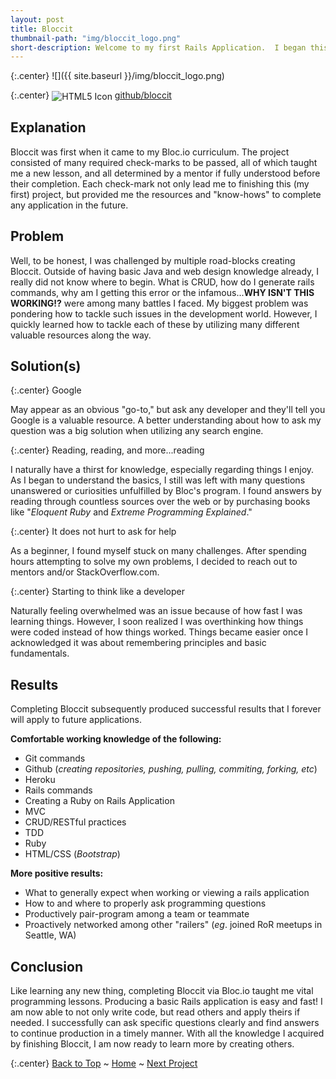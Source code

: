 ```yaml
---
layout: post
title: Bloccit
thumbnail-path: "img/bloccit_logo.png"
short-description: Welcome to my first Rails Application.  I began this project with little knowledge concerning rails web development.  <span class="title-color">Bloccit</span>, instructed by <span class="bloc-color">Bloc.io</span>, taught me rails fundamentals like routing, RESTful/CRUD practices, RSpec testing, and many more critical programming principles.<div><img src="img/github_icon.png" alt="HTML5 Icon" style="vertical-align:middle;"> <a href="https://github.com/FrozenMeatloaf/bloccit">github/bloccit</a></div>
---
```


{:.center}
![]({{ site.baseurl }}/img/bloccit_logo.png)

{:.center}
<span><img src="../portfolio-kami/img/github_icon.png" alt="HTML5 Icon" style="vertical-align:middle;"> <a href="https://github.com/FrozenMeatloaf/bloccit">github/bloccit</a>
</span>


## Explanation

<span class="title-color">Bloccit</span> was first when it came to my <span class="bloc-color">Bloc.io</span> curriculum.  The project consisted of many required check-marks to be passed, all of which taught me a new lesson, and all determined by a mentor if fully understood before their completion.  Each check-mark not only lead me to finishing this (my first) project, but provided me the resources and "know-hows" to complete any application in the future.

## Problem

Well, to be honest, I was challenged by multiple road-blocks creating <span class="title-color">Bloccit</span>.  Outside of having basic Java and web design knowledge already, I really did not know where to begin.  What is CRUD,  how do I generate rails commands, why am I getting this error or the infamous...**WHY ISN'T THIS WORKING!?** were among many battles I faced.  My biggest problem was pondering how to tackle such issues in the development world.  However, I quickly learned how to tackle each of these by utilizing many different valuable resources along the way.

## Solution(s)

{:.center}
<span class="sub-title">Google</span>

May appear as an obvious "go-to," but ask any developer and they'll tell you Google is a valuable resource.  A better understanding about how to ask my question was a big solution when utilizing any search engine.

{:.center}
<span class="sub-title">Reading, reading, and more...reading</span>

I naturally have a thirst for knowledge, especially regarding things I enjoy.  As I began to understand the basics, I still was left with many questions unanswered or curiosities unfulfilled by Bloc's program.  I found answers by reading through countless sources over the web or by purchasing books like "_Eloquent Ruby_ and _Extreme Programming Explained_."

{:.center}
<span class="sub-title">It does not hurt to ask for help</span>

As a beginner, I found myself stuck on many challenges.  After spending hours attempting to solve my own problems, I decided to reach out to mentors and/or StackOverflow.com.

{:.center}
<span class="sub-title">Starting to think like a developer</span>

Naturally feeling overwhelmed was an issue because of how fast I was learning things.  However, I soon realized I was overthinking how things were coded instead of how things worked.  Things became easier once I acknowledged it was about remembering principles and basic fundamentals.

## Results

Completing <span class="title-color">Bloccit</span> subsequently produced successful results that I forever will apply to future applications.

**Comfortable working knowledge of the following:**

* Git commands
* Github (_creating repositories, pushing, pulling, commiting, forking, etc_)
* Heroku
* Rails commands
* Creating a Ruby on Rails Application
* MVC
* CRUD/RESTful practices
* TDD
* Ruby
* HTML/CSS (_Bootstrap_)

**More positive results:**

* What to generally expect when working or viewing a rails application
* How to and where to properly ask programming questions
* Productively pair-program among a team or teammate
* Proactively networked among other "railers" (_eg_. joined RoR meetups in Seattle, WA)




## Conclusion

Like learning any new thing, completing <span class="title-color">Bloccit</span> via <span class="bloc-color">Bloc.io</span> taught me vital programming lessons.  Producing a basic Rails application is easy and fast!  I am now able to not only write code, but read others and apply theirs if needed.  I successfully can ask specific questions clearly and find answers to continue production in a timely manner.  With all the knowledge I acquired by finishing <span class="title-color">Bloccit</span>, I am now ready to learn more by creating others.

{:.center}
[Back to Top](http://127.0.0.1:4000/dustinsportfolio/portfolio/bloccit/) ~
[Home](http://127.0.0.1:4000/dustinsportfolio/) ~
[Next Project](http://127.0.0.1:4000/dustinsportfolio/portfolio/blocipedia/)
